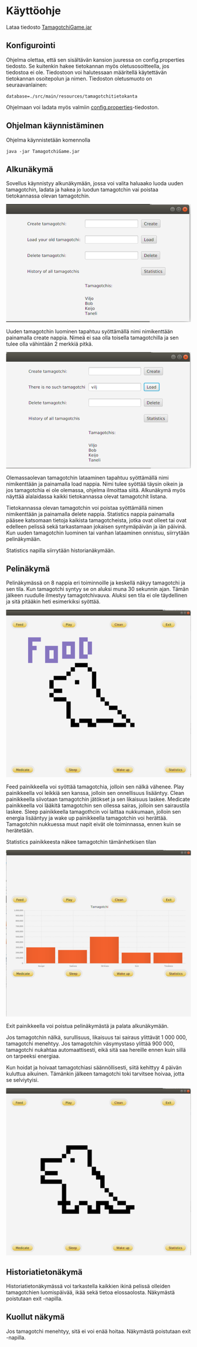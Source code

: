 # Käyttöohje

Lataa tiedosto [TamagotchiGame.jar](https://github.com/millalin/ot-harjoitustyo/releases/tag/1.0)

## Konfigurointi

Ohjelma olettaa, että sen sisältävän kansion juuressa on config.properties tiedosto. Se kuitenkin hakee tietokannan myös oletusosoitteella, jos tiedostoa ei ole. Tiedostoon voi halutessaan määritellä käytettävän tietokannan osoitepolun ja nimen. Tiedoston oletusmuoto on seuraavanlainen:

    database=./src/main/resources/tamagotchitietokanta

Ohjelmaan voi ladata myös valmiin [config.properties](https://github.com/millalin/ot-harjoitustyo/blob/master/TamagotchiGame/config.properties)-tiedoston. 

## Ohjelman käynnistäminen

Ohjelma käynnistetään komennolla

    java -jar TamagotchiGame.jar

## Alkunäkymä

Sovellus käynnistyy alkunäkymään, jossa voi valita haluaako luoda uuden tamagotchin, ladata ja hakea jo luodun tamagotchin vai poistaa tietokannassa olevan tamagotchin. 

![alt.text](kayttoohjekuvat/alkunakyma_luo.png)

Uuden tamagotchin luominen tapahtuu syöttämällä nimi nimikenttään painamalla create nappia. Nimeä ei saa olla toisella tamagotchilla ja sen tulee olla vähintään 2 merkkiä pitkä. 

![alt.text](kayttoohjekuvat/alkunakyma_load.png)

Olemassaolevan tamagotchin lataaminen tapahtuu syöttämällä nimi nimikenttään ja painamalla load nappia. Nimi tulee syöttää täysin oikein ja jos tamagotchia ei ole olemassa, ohjelma ilmoittaa siitä. Alkunäkymä myös näyttää alalaidassa kaikki tietokannassa olevat tamagotchit listana. 

Tietokannassa olevan tamagotchin voi poistaa syöttämällä nimen nimikenttään ja painamalla delete nappia. Statistics nappia painamalla pääsee katsomaan tietoja kaikista tamagotcheista, jotka ovat olleet tai ovat edelleen pelissä sekä tarkastamaan jokaisen syntymäpäivän ja iän päivinä. Kun uuden tamagotchin luominen tai vanhan lataaminen onnistuu, siirrytään pelinäkymään. 

Statistics napilla siirrytään historianäkymään.

## Pelinäkymä

Pelinäkymässä on 8 nappia eri toiminnoille ja keskellä näkyy tamagotchi ja sen tila. Kun tamagotchi syntyy se on aluksi muna 30 sekunnin ajan. Tämän jälkeen ruudulle ilmestyy tamagotchivauva. Aluksi sen tila ei ole täydellinen ja sitä pitääkin heti esimerkiksi syöttää.

![alt.text](kayttoohjekuvat/pelinakyma_nalka.png)

Feed painikkeella voi syöttää tamagotchia, jolloin sen nälkä vähenee. Play painikkeella voi leikkiä sen kanssa, jolloin sen onnellisuus lisääntyy. Clean painikkeella siivotaan tamagotchin jätökset ja sen likaisuus laskee. Medicate painikkeella voi lääkitä tamagotchin sen ollessa sairas, jolloin sen sairaustila laskee. Sleep painikkeella tamagothcin voi laittaa nukkumaan, jolloin sen energia lisääntyy ja wake up painikkeella tamagotchin voi herättää. Tamagotchin nukkuessa muut napit eivät ole toiminnassa, ennen kuin se herätetään. 

Statistics painikkeesta näkee tamagotchin tämänhetkisen tilan 

![alt.text](kayttoohjekuvat/tilastonakyma.png)

Exit painikkeella voi poistua pelinäkymästä ja palata alkunäkymään. 

Jos tamagotchin nälkä, surullisuus, likaisuus tai sairaus ylittävät 1 000 000, tamagotchi menehtyy. Jos tamagotchin väsymystaso ylittää 900 000, tamagotchi nukahtaa automaattisesti, eikä sitä saa hereille ennen kuin sillä on tarpeeksi energiaa. 

Kun hoidat ja hoivaat tamagotchiasi säännöllisesti, siitä kehittyy 4 päivän kuluttua aikuinen. Tämänkin jälkeen tamagotchi toki tarvitsee hoivaa, jotta se selviytyisi.

![alt.text](kayttoohjekuvat/aikuinen.png)



## Historiatietonäkymä

Historiatietonäkymässä voi tarkastella kaikkien ikinä pelissä olleiden tamagotchien luomispäivää, ikää sekä tietoa elossaolosta. Näkymästä poistutaan exit -napilla. 


## Kuollut näkymä

Jos tamagotchi menehtyy, sitä ei voi enää hoitaa. Näkymästä poistutaan exit -napilla. 
